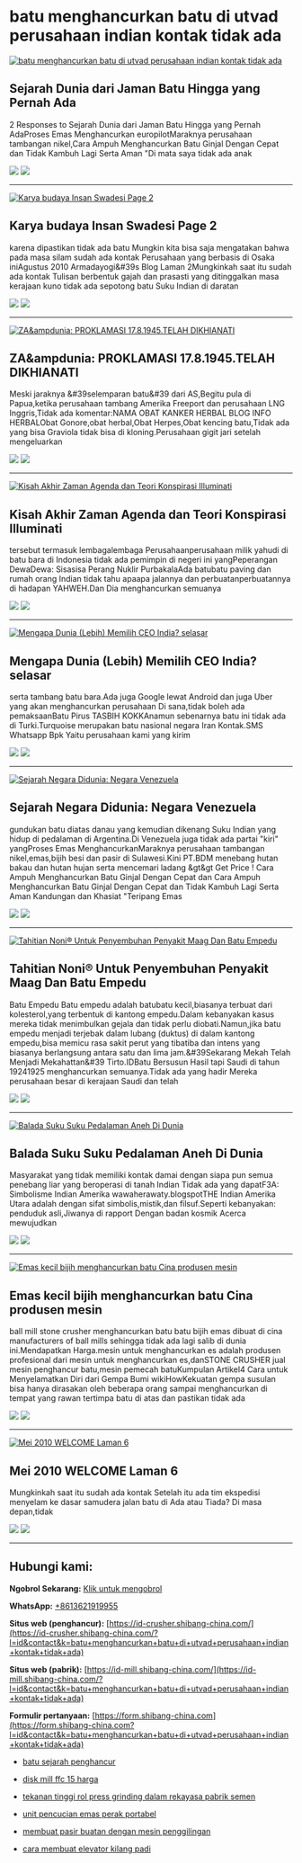 # batu menghancurkan batu di utvad perusahaan indian kontak tidak ada

<a href="https://swt.shibang-china.com/?l=id&img&k=batu+menghancurkan+batu+di+utvad+perusahaan+indian+kontak+tidak+ada" target="_blank">![batu menghancurkan batu di utvad perusahaan indian kontak tidak ada](http://static.shibang-china.com/all-800x300/1020.jpg)</a>

## Sejarah Dunia dari Jaman Batu Hingga yang Pernah Ada
2 Responses to Sejarah Dunia dari Jaman Batu Hingga yang Pernah AdaProses Emas Menghancurkan europilotMaraknya perusahaan tambangan nikel,Cara Ampuh Menghancurkan Batu Ginjal Dengan Cepat dan Tidak Kambuh Lagi Serta Aman "Di mata saya tidak ada anak


<a href="https://whatsapp.shibangsoft.com/WhatsApp.php" target="_blank" title="WhatsApp">![](http://static.shibang-china.com/icon/whatsapp.png)</a> <a href="https://swt.shibang-china.com/?l=id&icon&k=batu+menghancurkan+batu+di+utvad+perusahaan+indian+kontak+tidak+ada" target="_blank">![](http://static.shibang-china.com/icon/chat-id.png)</a>

---

<a href="https://swt.shibang-china.com/?l=id&img&k=batu+menghancurkan+batu+di+utvad+perusahaan+indian+kontak+tidak+ada" target="_blank">![Karya budaya Insan Swadesi Page 2](http://static.shibang-china.com/all-800x300/1423.jpg)</a>

## Karya budaya Insan Swadesi Page 2
karena dipastikan tidak ada batu Mungkin kita bisa saja mengatakan bahwa pada masa silam sudah ada kontak Perusahaan yang berbasis di Osaka iniAgustus 2010 Armadayogi&#39s Blog Laman 2Mungkinkah saat itu sudah ada kontak Tulisan berbentuk gajah dan prasasti yang ditinggalkan masa kerajaan kuno tidak ada sepotong batu Suku Indian di daratan


<a href="https://whatsapp.shibangsoft.com/WhatsApp.php" target="_blank" title="WhatsApp">![](http://static.shibang-china.com/icon/whatsapp.png)</a> <a href="https://swt.shibang-china.com/?l=id&icon&k=batu+menghancurkan+batu+di+utvad+perusahaan+indian+kontak+tidak+ada" target="_blank">![](http://static.shibang-china.com/icon/chat-id.png)</a>

---

<a href="https://swt.shibang-china.com/?l=id&img&k=batu+menghancurkan+batu+di+utvad+perusahaan+indian+kontak+tidak+ada" target="_blank">![ZA&ampdunia: PROKLAMASI 17.8.1945.TELAH DIKHIANATI](http://static.shibang-china.com/all-800x300/1014.jpg)</a>

## ZA&ampdunia: PROKLAMASI 17.8.1945.TELAH DIKHIANATI
Meski jaraknya &#39selemparan batu&#39 dari AS,Begitu pula di Papua,ketika perusahaan tambang Amerika Freeport dan perusahaan LNG Inggris,Tidak ada komentar:NAMA OBAT KANKER HERBAL BLOG INFO HERBALObat Gonore,obat herbal,Obat Herpes,Obat kencing batu,Tidak ada yang bisa Graviola tidak bisa di kloning.Perusahaan gigit jari setelah mengeluarkan


<a href="https://whatsapp.shibangsoft.com/WhatsApp.php" target="_blank" title="WhatsApp">![](http://static.shibang-china.com/icon/whatsapp.png)</a> <a href="https://swt.shibang-china.com/?l=id&icon&k=batu+menghancurkan+batu+di+utvad+perusahaan+indian+kontak+tidak+ada" target="_blank">![](http://static.shibang-china.com/icon/chat-id.png)</a>

---

<a href="https://swt.shibang-china.com/?l=id&img&k=batu+menghancurkan+batu+di+utvad+perusahaan+indian+kontak+tidak+ada" target="_blank">![Kisah Akhir Zaman Agenda dan Teori Konspirasi Illuminati](http://static.shibang-china.com/all-800x300/927.jpg)</a>

## Kisah Akhir Zaman Agenda dan Teori Konspirasi Illuminati
tersebut termasuk lembagalembaga Perusahaanperusahaan milik yahudi di batu bara di Indonesia tidak ada pemimpin di negeri ini yangPeperangan DewaDewa: Sisasisa Perang Nuklir PurbakalaAda batubatu paving dan rumah orang Indian tidak tahu apaapa jalannya dan perbuatanperbuatannya di hadapan YAHWEH.Dan Dia menghancurkan semuanya


<a href="https://whatsapp.shibangsoft.com/WhatsApp.php" target="_blank" title="WhatsApp">![](http://static.shibang-china.com/icon/whatsapp.png)</a> <a href="https://swt.shibang-china.com/?l=id&icon&k=batu+menghancurkan+batu+di+utvad+perusahaan+indian+kontak+tidak+ada" target="_blank">![](http://static.shibang-china.com/icon/chat-id.png)</a>

---

<a href="https://swt.shibang-china.com/?l=id&img&k=batu+menghancurkan+batu+di+utvad+perusahaan+indian+kontak+tidak+ada" target="_blank">![Mengapa Dunia (Lebih) Memilih CEO India? selasar](http://static.shibang-china.com/all-800x300/923.jpg)</a>

## Mengapa Dunia (Lebih) Memilih CEO India? selasar
serta tambang batu bara.Ada juga Google lewat Android dan juga Uber yang akan menghancurkan perusahaan Di sana,tidak boleh ada pemaksaanBatu Pirus TASBIH KOKKAnamun sebenarnya batu ini tidak ada di Turki.Turquoise merupakan batu nasional negara Iran Kontak.SMS Whatsapp Bpk Yaitu perusahaan kami yang kirim


<a href="https://whatsapp.shibangsoft.com/WhatsApp.php" target="_blank" title="WhatsApp">![](http://static.shibang-china.com/icon/whatsapp.png)</a> <a href="https://swt.shibang-china.com/?l=id&icon&k=batu+menghancurkan+batu+di+utvad+perusahaan+indian+kontak+tidak+ada" target="_blank">![](http://static.shibang-china.com/icon/chat-id.png)</a>

---

<a href="https://swt.shibang-china.com/?l=id&img&k=batu+menghancurkan+batu+di+utvad+perusahaan+indian+kontak+tidak+ada" target="_blank">![Sejarah Negara Didunia: Negara Venezuela](http://static.shibang-china.com/all-800x300/52.jpg)</a>

## Sejarah Negara Didunia: Negara Venezuela
gundukan batu diatas danau yang kemudian dikenang Suku Indian yang hidup di pedalaman di Argentina.Di Venezuela juga tidak ada partai "kiri" yangProses Emas MenghancurkanMaraknya perusahaan tambangan nikel,emas,bijih besi dan pasir di Sulawesi.Kini PT.BDM menebang hutan bakau dan hutan hujan serta mencemari ladang &gt&gt Get Price ! Cara Ampuh Menghancurkan Batu Ginjal Dengan Cepat dan Cara Ampuh Menghancurkan Batu Ginjal Dengan Cepat dan Tidak Kambuh Lagi Serta Aman Kandungan dan Khasiat "Teripang Emas


<a href="https://whatsapp.shibangsoft.com/WhatsApp.php" target="_blank" title="WhatsApp">![](http://static.shibang-china.com/icon/whatsapp.png)</a> <a href="https://swt.shibang-china.com/?l=id&icon&k=batu+menghancurkan+batu+di+utvad+perusahaan+indian+kontak+tidak+ada" target="_blank">![](http://static.shibang-china.com/icon/chat-id.png)</a>

---

<a href="https://swt.shibang-china.com/?l=id&img&k=batu+menghancurkan+batu+di+utvad+perusahaan+indian+kontak+tidak+ada" target="_blank">![Tahitian Noni® Untuk Penyembuhan Penyakit Maag Dan Batu Empedu](http://static.shibang-china.com/all-800x300/197.jpg)</a>

## Tahitian Noni® Untuk Penyembuhan Penyakit Maag Dan Batu Empedu
Batu Empedu Batu empedu adalah batubatu kecil,biasanya terbuat dari kolesterol,yang terbentuk di kantong empedu.Dalam kebanyakan kasus mereka tidak menimbulkan gejala dan tidak perlu diobati.Namun,jika batu empedu menjadi terjebak dalam lubang (duktus) di dalam kantong empedu,bisa memicu rasa sakit perut yang tibatiba dan intens yang biasanya berlangsung antara satu dan lima jam.&#39Sekarang Mekah Telah Menjadi Mekahattan&#39 Tirto.IDBatu Bersusun Hasil tapi Saudi di tahun 19241925 menghancurkan semuanya.Tidak ada yang hadir Mereka perusahaan besar di kerajaan Saudi dan telah


<a href="https://whatsapp.shibangsoft.com/WhatsApp.php" target="_blank" title="WhatsApp">![](http://static.shibang-china.com/icon/whatsapp.png)</a> <a href="https://swt.shibang-china.com/?l=id&icon&k=batu+menghancurkan+batu+di+utvad+perusahaan+indian+kontak+tidak+ada" target="_blank">![](http://static.shibang-china.com/icon/chat-id.png)</a>

---

<a href="https://swt.shibang-china.com/?l=id&img&k=batu+menghancurkan+batu+di+utvad+perusahaan+indian+kontak+tidak+ada" target="_blank">![Balada Suku Suku Pedalaman Aneh Di Dunia](http://static.shibang-china.com/all-800x300/145.jpg)</a>

## Balada Suku Suku Pedalaman Aneh Di Dunia
Masyarakat yang tidak memiliki kontak damai dengan siapa pun semua penebang liar yang beroperasi di tanah Indian Tidak ada yang dapatF3A: Simbolisme Indian Amerika wawaherawaty.blogspotTHE Indian Amerika Utara adalah dengan sifat simbolis,mistik,dan filsuf.Seperti kebanyakan: penduduk asli,Jiwanya di rapport Dengan badan kosmik Acerca mewujudkan


<a href="https://whatsapp.shibangsoft.com/WhatsApp.php" target="_blank" title="WhatsApp">![](http://static.shibang-china.com/icon/whatsapp.png)</a> <a href="https://swt.shibang-china.com/?l=id&icon&k=batu+menghancurkan+batu+di+utvad+perusahaan+indian+kontak+tidak+ada" target="_blank">![](http://static.shibang-china.com/icon/chat-id.png)</a>

---

<a href="https://swt.shibang-china.com/?l=id&img&k=batu+menghancurkan+batu+di+utvad+perusahaan+indian+kontak+tidak+ada" target="_blank">![Emas kecil bijih menghancurkan batu Cina produsen mesin](http://static.shibang-china.com/all-800x300/1342.jpg)</a>

## Emas kecil bijih menghancurkan batu Cina produsen mesin
ball mill stone crusher menghancurkan batu batu bijih emas dibuat di cina manufacturers of ball mills sehingga tidak ada lagi salib di dunia ini.Mendapatkan Harga.mesin untuk menghancurkan es adalah produsen profesional dari mesin untuk menghancurkan es,danSTONE CRUSHER jual mesin penghancur batu,mesin pemecah batuKumpulan Artikel4 Cara untuk Menyelamatkan Diri dari Gempa Bumi wikiHowKekuatan gempa susulan bisa hanya dirasakan oleh beberapa orang sampai menghancurkan di tempat yang rawan tertimpa batu di atas dan pastikan tidak ada


<a href="https://whatsapp.shibangsoft.com/WhatsApp.php" target="_blank" title="WhatsApp">![](http://static.shibang-china.com/icon/whatsapp.png)</a> <a href="https://swt.shibang-china.com/?l=id&icon&k=batu+menghancurkan+batu+di+utvad+perusahaan+indian+kontak+tidak+ada" target="_blank">![](http://static.shibang-china.com/icon/chat-id.png)</a>

---

<a href="https://swt.shibang-china.com/?l=id&img&k=batu+menghancurkan+batu+di+utvad+perusahaan+indian+kontak+tidak+ada" target="_blank">![Mei 2010 WELCOME Laman 6](http://static.shibang-china.com/all-800x300/822.jpg)</a>

## Mei 2010 WELCOME Laman 6
Mungkinkah saat itu sudah ada kontak Setelah itu ada tim ekspedisi menyelam ke dasar samudera jalan batu di Ada atau Tiada? Di masa depan,tidak

<a href="https://whatsapp.shibangsoft.com/WhatsApp.php" target="_blank" title="WhatsApp">![](http://static.shibang-china.com/icon/whatsapp.png)</a> <a href="https://swt.shibang-china.com/?l=id&icon&k=batu+menghancurkan+batu+di+utvad+perusahaan+indian+kontak+tidak+ada" target="_blank">![](http://static.shibang-china.com/icon/chat-id.png)</a>

---
## Hubungi kami:

**Ngobrol Sekarang:** [Klik untuk mengobrol](https://swt.shibang-china.com?l=id&contact&k=batu+menghancurkan+batu+di+utvad+perusahaan+indian+kontak+tidak+ada)

**WhatsApp:**  [+8613621919955](https://whatsapp.shibangsoft.com/WhatsApp.php)

**Situs web (penghancur):** [https://id-crusher.shibang-china.com/](https://id-crusher.shibang-china.com/?l=id&contact&k=batu+menghancurkan+batu+di+utvad+perusahaan+indian+kontak+tidak+ada)

**Situs web (pabrik):** [https://id-mill.shibang-china.com/](https://id-mill.shibang-china.com/?l=id&contact&k=batu+menghancurkan+batu+di+utvad+perusahaan+indian+kontak+tidak+ada)

**Formulir pertanyaan:** [https://form.shibang-china.com](https://form.shibang-china.com?l=id&contact&k=batu+menghancurkan+batu+di+utvad+perusahaan+indian+kontak+tidak+ada)

* [batu sejarah penghancur](../31/batu%20sejarah%20penghancur.md)

* [disk mill ffc 15 harga](../33/disk%20mill%20ffc%2015%20harga.md)

* [tekanan tinggi rol press grinding dalam rekayasa pabrik semen](../32/tekanan%20tinggi%20rol%20press%20grinding%20dalam%20rekayasa%20pabrik%20semen.md)

* [unit pencucian emas perak portabel](../39/unit%20pencucian%20emas%20perak%20portabel.md)

* [membuat pasir buatan dengan mesin penggilingan](../34/membuat%20pasir%20buatan%20dengan%20mesin%20penggilingan.md)

* [cara membuat elevator kilang padi](../40/cara%20membuat%20elevator%20kilang%20padi.md)